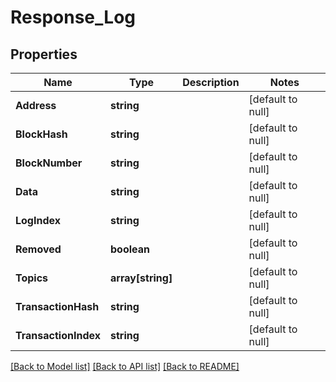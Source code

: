 # Response_Log

## Properties
Name | Type | Description | Notes
------------ | ------------- | ------------- | -------------
**Address** | **string** |  | [default to null]
**BlockHash** | **string** |  | [default to null]
**BlockNumber** | **string** |  | [default to null]
**Data** | **string** |  | [default to null]
**LogIndex** | **string** |  | [default to null]
**Removed** | **boolean** |  | [default to null]
**Topics** | **array[string]** |  | [default to null]
**TransactionHash** | **string** |  | [default to null]
**TransactionIndex** | **string** |  | [default to null]

[[Back to Model list]](../README.md#documentation-for-models) [[Back to API list]](../README.md#documentation-for-api-endpoints) [[Back to README]](../README.md)


